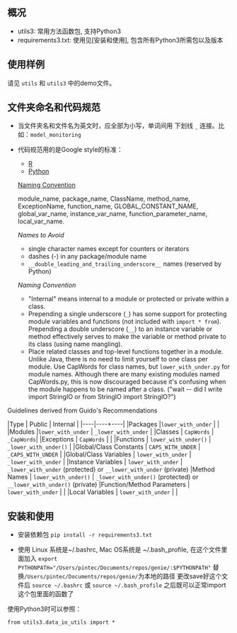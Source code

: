 ## 概况

* utils3: 常用方法函数包, 支持Python3
* requirements3.txt: 使用见[安装和使用], 包含所有Python3所需包以及版本


## 使用样例
请见 `utils` 和 `utils3` 中的demo文件。


## 文件夹命名和代码规范
* 当文件夹名和文件名为英文时，应全部为小写，单词间用 下划线 `_` 连接。比如：`model_monitoring`
* 代码规范用的是Google style的标准：
    - [R](https://google.github.io/styleguide/Rguide.xml)
    - [Python](https://google.github.io/styleguide/pyguide.html)

    [Naming Convention](https://google.github.io/styleguide/pyguide.html?showone=Naming#Naming)

    module_name, package_name, ClassName, method_name, ExceptionName, function_name, GLOBAL_CONSTANT_NAME, global_var_name, instance_var_name, function_parameter_name, local_var_name.

    *Names to Avoid*
    - single character names except for counters or iterators
    - dashes (-) in any package/module name
    - `__double_leading_and_trailing_underscore__` names (reserved by Python)


    *Naming Convention*
    - "Internal" means internal to a module or protected or private within a class.
    - Prepending a single underscore (`_`) has some support for protecting module variables and functions (not included with `import * from`). Prepending a double underscore (`__`) to an instance variable or method effectively serves to make the variable or method private to its class (using name mangling).
    - Place related classes and top-level functions together in a module. Unlike Java, there is no need to limit yourself to one class per module.
    Use CapWords for class names, but `lower_with_under.py` for module names. Although there are many existing modules named CapWords.py, this is now discouraged because it's confusing when the module happens to be named after a class. ("wait -- did I write import StringIO or from StringIO import StringIO?")


Guidelines derived from Guido's Recommendations

|Type | Public | Internal |
|----|----+----|
|Packages |`lower_with_under` | |
|Modules |`lower_with_under` | `_lower_with_under` |
|Classes	| `CapWords` | `_CapWords`|
|Exceptions | `CapWords` | |
|Functions | `lower_with_under()` | `_lower_with_under()` |
|Global/Class Constants | `CAPS_WITH_UNDER` | `_CAPS_WITH_UNDER` |
|Global/Class Variables | `lower_with_under` | `_lower_with_under` |
|Instance Variables | `lower_with_under`	 | `_lower_with_under` (protected) or `__lower_with_under` (private)
|Method Names | `lower_with_under()` | `_lower_with_under()` (protected) or `__lower_with_under()` (private)
|Function/Method Parameters | `lower_with_under` | |
|Local Variables | `lower_with_under` | |

## 安装和使用

* 安装依赖包
`pip install -r requirements3.txt`

* 使用
Linux 系统是~/.bashrc, Mac OS系统是 ~/.bash_profile, 在这个文件里面加入
`export PYTHONPATH="/Users/pintec/Documents/repos/genie/:$PYTHONPATH"`
替换`/Users/pintec/Documents/repos/genie/`为本地的路径
更改save好这个文件后
`source ~/.bashrc`
或
`source ~/.bash_profile`
之后既可以正常import这个包里面的函数了

使用Python3时可以参照：
```
from utils3.data_io_utils import *
```
